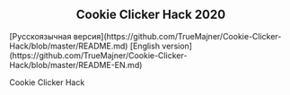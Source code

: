 <h2 align="center">Cookie Clicker Hack 2020</h2> 
[Русскоязычная версия](https://github.com/TrueMajner/Cookie-Clicker-Hack/blob/master/README.md)     
[English version](https://github.com/TrueMajner/Cookie-Clicker-Hack/blob/master/README-EN.md)

Cookie Clicker Hack
